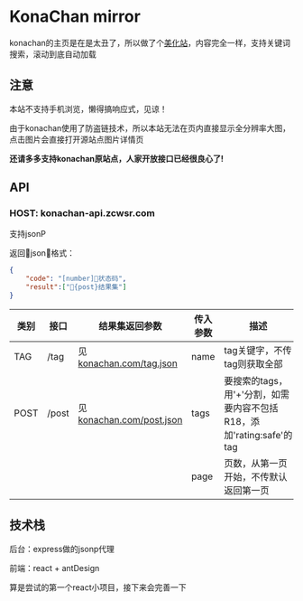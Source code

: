 # KonaChan mirror
konachan的主页是在是太丑了，所以做了个[美化站](http://konachan.zcwsr.com)，内容完全一样，支持关键词搜索，滚动到底自动加载

## 注意
本站不支持手机浏览，懒得搞响应式，见谅！

由于konachan使用了防盗链技术，所以本站无法在页内直接显示全分辨率大图，点击图片会直接打开源站点图片详情页

__还请多多支持konachan原站点，人家开放接口已经很良心了!__

## API
### HOST: konachan-api.zcwsr.com

支持jsonP

返回json格式：
``` json
{
    "code": "[number]状态码",
    "result":["{post}结果集"]
}
```

类别 | 接口 | 结果集返回参数 | 传入参数 | 描述
--- | --- | --- | --- | ---
TAG | /tag | 见[konachan.com/tag.json](http://konachan.com/tag.json) | name | tag关键字，不传tag则获取全部
POST | /post | 见[konachan.com/post.json](http://konachan.com/post.json) | tags | 要搜索的tags，用'+'分割，如需要内容不包括R18，添加'rating:safe'的tag
| | | | page | 页数，从第一页开始，不传默认返回第一页


 ## 技术栈
 后台：express做的jsonp代理

 前端：react + antDesign 

 算是尝试的第一个react小项目，接下来会完善一下
